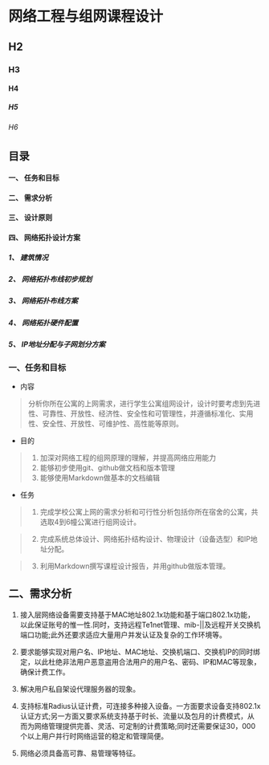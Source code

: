 
# 网络工程与组网课程设计
## H2
### H3
#### H4
##### H5
###### H6
## 目录
#### 一、  任务和目标
#### 二、  需求分析
#### 三、  设计原则
#### 四、  网络拓扑设计方案
##### 1、  建筑情况
##### 2、  网络拓扑布线初步规划
##### 3、  网络拓扑布线方案
##### 4、  网络拓扑硬件配置
##### 5、  IP地址分配与子网划分方案
### 一、任务和目标
* 内容
>   分析你所在公寓的上网需求，进行学生公寓组网设计，设计时要考虑到先进性、可靠性、开放性、经济性、安全性和可管理性，并遵循标准化、实用性、安全性、开放性、可维护性、高性能等原则。
* 目的
> 1. 加深对网络工程的组网原理的理解，并提高网络应用能力
> 2. 能够初步使用git、github做文档和版本管理
> 3. 能够使用Markdown做基本的文档编辑
* 任务
> 1. 完成学校公寓上网的需求分析和可行性分析包括你所在宿舍的公寓，共选取4到6幢公寓进行组网设计。

> 2. 完成系统总体设计、网络拓扑结构设计、物理设计（设备选型）和IP地址分配。

> 3. 利用Markdown撰写课程设计报告，并用github做版本管理。

## 二、需求分析

1. 接入层网络设备需要支持基于MAC地址802.1x功能和基于端口802.1x功能，以此保证账号的惟一性.同时，支持远程Te1net管理、mib-||及远程开关交换机端口功能;此外还要求适应大量用户并发认证及复杂的工作环境等。

1. 要求能够实现对用户名、IP地址、MAC地址、交换机端口、交换机IP的同时绑定，以此杜绝非法用户恶意盗用合法用户的用户名、密码、IP和MAC等现象，确保计费工作。

1. 解决用户私自架设代理服务器的现象。

1. 支持标准Radius认证计费，可连接多种接入设备。一方面要求设备支持802.1x认证方式;另一方面又要求系统支持基于时长、流量以及包月的计费模式，从而为网络管理提供完善、灵活、可定制的计费策略;同时还需要保证30，000个以上用户并行时网络运营的稳定和管理简便。

1.  网络必须具备高可靠、易管理等特征。